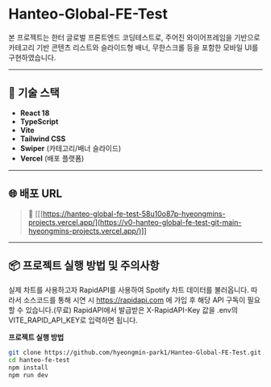 # Hanteo-Global-FE-Test

본 프로젝트는 한터 글로벌 프론트엔드 코딩테스트로, 주어진 와이어프레임을 기반으로  
카테고리 기반 콘텐츠 리스트와 슬라이드형 배너, 무한스크롤 등을 포함한 모바일 UI를 구현하였습니다.

---

## 🔧 기술 스택

- **React 18**
- **TypeScript**
- **Vite**
- **Tailwind CSS**
- **Swiper** (카테고리/배너 슬라이드)
- **Vercel** (배포 플랫폼)

---

## 🌐 배포 URL

> 🔗 [[[https://hanteo-global-fe-test-58u10o87p-hyeongmins-projects.vercel.app/](https://v0-hanteo-global-fe-test-git-main-hyeongmins-projects.vercel.app/)]]

---

## 📦 프로젝트 실행 방법 및 주의사항

실제 차트를 사용하고자 RapidAPI를 사용하여 Spotify 차트 데이터를 불러옵니다.
 따라서 소스코드를 통해 시연 시 https://rapidapi.com 에 가입 후 해당 API 구독이 필요할 수 있습니다.(무료)
 RapidAPI에서 발급받은 X-RapidAPI-Key 값을 .env의 VITE_RAPID_API_KEY로 입력하면 됩니다.

 **프로젝트 실행 방법**

```bash
git clone https://github.com/hyeongmin-park1/Hanteo-Global-FE-Test.git
cd hanteo-fe-test
npm install
npm run dev
